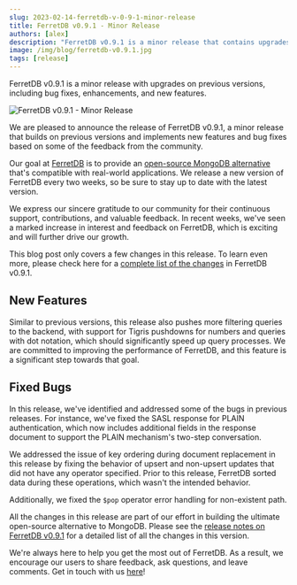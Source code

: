 ```yaml
---
slug: 2023-02-14-ferretdb-v-0-9-1-minor-release
title: FerretDB v0.9.1 - Minor Release
authors: [alex]
description: "FerretDB v0.9.1 is a minor release that contains upgrades on previous versions, including bug fixes, enhancements, and new features"
image: /img/blog/ferretdb-v0.9.1.jpg
tags: [release]
---
```


FerretDB v0.9.1 is a minor release with upgrades on previous versions, including bug fixes, enhancements, and new features.

![FerretDB v0.9.1 - Minor Release](/img/blog/ferretdb-v0.9.1.jpg)

<!--truncate-->

We are pleased to announce the release of FerretDB v0.9.1, a minor release that builds on previous versions and implements new features and bug fixes based on some of the feedback from the community.

Our goal at [FerretDB](https://www.ferretdb.io) is to provide an [open-source MongoDB alternative](https://blog.ferretdb.io/5-database-alternatives-mongodb-2023/) that's compatible with real-world applications.
We release a new version of FerretDB every two weeks, so be sure to stay up to date with the latest version.

We express our sincere gratitude to our community for their continuous support, contributions, and valuable feedback.
In recent weeks, we've seen a marked increase in interest and feedback on FerretDB, which is exciting and will further drive our growth.

This blog post only covers a few changes in this release.
To learn even more, please check here for a [complete list of the changes](https://github.com/FerretDB/FerretDB/releases/tag/v0.9.1) in FerretDB v0.9.1.

## New Features

Similar to previous versions, this release also pushes more filtering queries to the backend, with support for Tigris pushdowns for numbers and queries with dot notation, which should significantly speed up query processes.
We are committed to improving the performance of FerretDB, and this feature is a significant step towards that goal.

## Fixed Bugs

In this release, we've identified and addressed some of the bugs in previous releases.
For instance, we've fixed the SASL response for PLAIN authentication, which now includes additional fields in the response document to support the PLAIN mechanism's two-step conversation.

We addressed the issue of key ordering during document replacement in this release by fixing the behavior of upsert and non-upsert updates that did not have any operator specified.
Prior to this release, FerretDB sorted data during these operations, which wasn't the intended behavior.

Additionally, we fixed the `$pop` operator error handling for non-existent path.

All the changes in this release are part of our effort in building the ultimate open-source alternative to MongoDB.
Please see the [release notes on FerretDB v0.9.1](https://github.com/FerretDB/FerretDB/releases/tag/v0.9.1) for a detailed list of all the changes in this version.

We're always here to help you get the most out of FerretDB.
As a result, we encourage our users to share feedback, ask questions, and leave comments.
Get in touch with us [here](https://docs.ferretdb.io/#community)!
